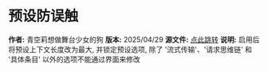 # 预设防误触

**作者:** 青空莉想做舞台少女的狗
**版本:** 2025/04/29
**源文件:** [点此跳转](https://gitgud.io/StageDog/tavern_resource/-/tree/main/src)
**说明:** 启用后将预设上下文长度改为最大, 并锁定预设选项, 除了 '流式传输'、'请求思维链' 和 '具体条目' 以外的选项不能通过界面来修改
